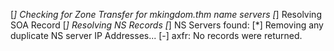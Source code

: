 [*] Checking for Zone Transfer for mkingdom.thm name servers
[*] Resolving SOA Record
[*] Resolving NS Records
[*] NS Servers found:
[*] Removing any duplicate NS server IP Addresses...
[-] axfr: No records were returned.
